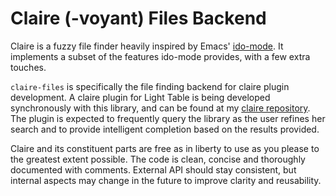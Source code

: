 # Claire (-voyant) Files Backend
Claire is a fuzzy file finder heavily inspired by Emacs' [ido-mode](http://www.emacswiki.org/emacs/InteractivelyDoThings).
It implements a subset of the features ido-mode provides, with a few extra touches.

`claire-files` is specifically the file finding backend for claire plugin development. A claire plugin for Light Table is
being developed synchronously with this library, and can be found at my
[claire repository](http://github.com/joshuafcole/claire). The plugin is expected to frequently query the library as the
user refines her search and to provide intelligent completion based on the results provided.

Claire and its constituent parts are free as in liberty to use as you please to the greatest extent possible. The code is
clean, concise and thoroughly documented with comments. External API should stay consistent, but internal aspects
may change in the future to improve clarity and reusability.
